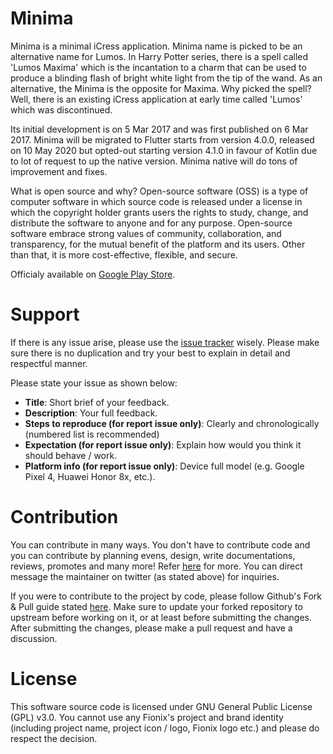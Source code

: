 # Minima

Minima is a minimal iCress application. Minima name is picked to be an alternative name for Lumos. In Harry Potter series, there is a spell called 'Lumos Maxima' which is the incantation to a charm that can be used to produce a blinding flash of bright white light from the tip of the wand. As an alternative, the Minima is the opposite for Maxima. Why picked the spell? Well, there is an existing iCress application at early time called 'Lumos' which was discontinued.

Its initial development is on 5 Mar 2017 and was first published on 6 Mar 2017. Minima will be migrated to Flutter starts from version 4.0.0, released on 10 May 2020 but opted-out starting version 4.1.0 in favour of Kotlin due to lot of request to up the native version. Minima native will do tons of improvement and fixes.

What is open source and why? Open-source software (OSS) is a type of computer software in which source code is released under a license in which the copyright holder grants users the rights to study, change, and distribute the software to anyone and for any purpose. Open-source software embrace strong values of community, collaboration, and transparency, for the mutual benefit of the platform and its users. Other than that, it is more cost-effective, flexible, and secure.

Officialy available on [Google Play Store](https://play.google.com/store/apps/details?id=net.fionix.minima).

# Support

If there is any issue arise, please use the [issue tracker](https://github.com/fionix-software/minima/issues) wisely. Please make sure there is no duplication and try your best to explain in detail and respectful manner.

Please state your issue as shown below:
- **Title**: Short brief of your feedback.
- **Description**: Your full feedback.
- **Steps to reproduce (for report issue only)**: Clearly and chronologically (numbered list is recommended)
- **Expectation (for report issue only)**: Explain how would you think it should behave / work.
- **Platform info (for report issue only)**: Device full model (e.g. Google Pixel 4, Huawei Honor 8x, etc.).

# Contribution

You can contribute in many ways. You don't have to contribute code and you can contribute by planning evens, design, write documentations, reviews, promotes and many more! Refer [here](https://opensource.guide/how-to-contribute/) for more. You can direct message the maintainer on twitter (as stated above) for inquiries.

If you were to contribute to the project by code, please follow Github's Fork & Pull guide stated [here](https://reflectoring.io/github-fork-and-pull/). Make sure to update your forked repository to upstream before working on it, or at least before submitting the changes. After submitting the changes, please make a pull request and have a discussion.

# License

This software source code is licensed under GNU General Public License (GPL) v3.0. You cannot use any Fionix's project and brand identity (including project name, project icon / logo, Fionix logo etc.) and please do respect the decision.
